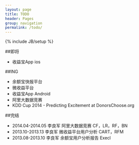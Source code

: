 ```yaml
---
layout: page
title: TODO
header: Pages
group: navigation
permalink: /todo/
---
```


{% include JB/setup %}


##即将

- 收益宝App ios

##ING

- 余额宝快报平台
- 微收益平台
- 收益宝App Android
- 阿里大数据竞赛
- KDD Cup 2014 - Predicting Excitement at DonorsChoose.org

##完结

- 2014.04-2014.05 李良军 阿里大数据竞赛 CF，LR，RF，BN
- 2013.10-2013.13 李良军 微收益平台用户分析 CART，RFM
- 2013.08-2013.10 李良军 余额宝用户分析报告 Execl
